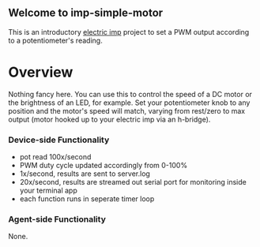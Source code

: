 ## Welcome to imp-simple-motor ##


This is an introductory [electric imp](http://electricimp.com) project to set a PWM output according to a potentiometer's reading.
# Overview #

Nothing fancy here. You can use this to control the speed of a DC motor or the brightness of an LED, for example. Set your potentiometer knob to any position and the motor's speed will match, varying from rest/zero to max output (motor hooked up to your electric imp via an h-bridge).

### Device-side Functionality  ###
- pot read 100x/second
- PWM duty cycle updated accordingly from 0-100%
- 1x/second, results are sent to server.log
- 20x/second, results are streamed out serial port for monitoring inside your terminal app
- each function runs in seperate timer loop
### Agent-side Functionality  ###
None.
